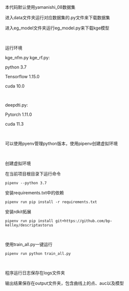 本代码默认使用yamanishi_08数据集

进入data文件夹运行对应数据集的.py文件来下载数据集

进入eg_model文件夹运行eg_model.py来下载kge模型

<br/>

运行环境

kge_nfm.py kge_rf.py:

python 3.7

Tensorflow 1.15.0

cuda 10.0

<br/>

deepdti.py:

Pytorch 1.11.0

cuda 11.3

<br/>

可以使用pyenv管理python版本，使用pipenv创建虚拟环境

<br/>

创建虚拟环境

在当前项目根目录下运行命令

```
pipenv --python 3.7
```

安装requirements.txt中的依赖
```
pipenv run pip install -r requirements.txt
```

安装rdkit拓展
```
pipenv run pip install git+https://github.com/bp-kelley/descriptastorus
```
<br/>

使用train_all.py一键运行
```
pipenv run python train_all.py
```

<br/>

程序运行日志保存在logs文件夹

输出结果保存在output文件夹，包含曲线上的点、auc以及模型